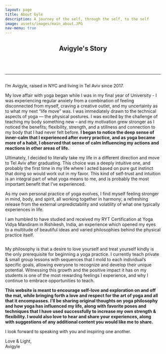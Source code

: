 ```yaml
---
layout: page
title: About Gyle
description: A journey of the self, through the self, to the self
image: assets/images/main_about.JPG
nav-menu: true
---
```

<!-- Main -->
<div id="main" class="alt">

<!-- One -->
<section id="one">
	<div class="inner">
		<header class="major">
			<h1>Avigyle's Story</h1>
		</header>
		<span class="image fit"><img src="{% link assets/images/about_2341.JPG %}" alt="" /></span>
		<hr />


<!-- Content Option 2 -->
<span class="image left"><img src="{% link assets/images/about_1160.JPG %}" alt="" /></span>
<p>I’m Avigyle, raised in NYC and living in Tel Aviv since 2017.</p>

<p>My love affair with yoga began while I was in my final year of University - I was experiencing regular anxiety from a combination of feeling disconnected from myself, craving a creative outlet, and my uncertainty as to what my next “life move” was. I was immediately drawn to the technical aspects of yoga — the physical postures. I was excited by the challenge of teaching my body something new – and my motivation grew stronger as I noticed the benefits; flexibility, strength, and a stillness and connection to my body that I had never felt before. <b>I began to notice the deep sense of inner-calm that I experienced after every practice, and as yoga became more of a habit, I observed that sense of calm influencing my actions and reactions in other areas of life.</b></p>

<p>Ultimately, I decided to literally take my life in a different direction and move to Tel Aviv after graduating. This choice was a deeply intuitive one, and probably the first time in my life where I acted based on pure gut instinct that doing so would work out in my favor. This kind of self-trust and intuition is an integral part of what yoga means to me, and is probably the most important benefit that I’ve experienced.</p>

<p>As my own personal practice of yoga evolves, I find myself feeling stronger in mind, body, and spirit, all working together in harmony; a refreshing release from the external unpredictability and volatility of what one typically experiences in life.</p>

<p>I am humbled to have studied and received my RYT Certification at Yoga Vidya Mandiram in Rishikesh, India, an experience which opened my eyes to a multitude of beautiful ideas and varied philosophies behind the physical practice itself.</p>

<span class="image right"><img src="{% link assets/images/about_2289.JPG %}" alt="" /></span>
<p>My philosophy is that a desire to love yourself and treat yourself kindly is the only prerequisite for beginning a yoga practice. I currently teach private & small group lessons with sequences that I mold to each individual’s specific goals, allowing everyone to recognize and develop their unique potential. Witnessing this growth and the positive impact it has on my students is one of the most rewarding feelings I experience, and why I continue to embrace opportunities to teach.</p>

<p><b>This website is meant to encourage self-love and exploration on and off the mat, while bringing forth a love and respect for the art of yoga and all that it encompasses. I’ll be sharing original thoughts on yoga philosophy and how yoga has influenced my life, along with favorite poses and techniques that I have used successfully to increase my own strength & flexibility. I would also love to hear and share your experiences, along with suggestions of any additional content you would like me to share.</b></p>

<p>I look forward to speaking with you and inspiring one another.</p>

<p>Love & Light,<br />
Avigyle</p>



<!-- Content Option 2
<div class="row 200%">
	<div class="6u 12u$(medium)">
		<p>I’m Avigyle, raised in NYC and living in Tel Aviv since 2017.</p>
		<p>My love affair with yoga began while I was in University 4 years ago, and has since increasingly grown stronger, reinforced by my realization and experience of the countless beneficial effects of a consistent practice.</p>
		<p>As my relationship with yoga evolves, I find myself feeling stronger in mind, body, and spirit, all working together in harmony; a refreshing release from the external unpredictability and volatility of what one typically experiences in life. I am humbled to have studied and received my RYT Certification at Yoga Vidya Mandiram in Rishikesh, India, an experience which opened my eyes to the beautiful ideas and varied philosophies behind the physical practice itself.</p>
		<p>I currently teach private & small group lessons with sequences that I mold to each individual’s specific goals, allowing everyone to recognize their unique potential. Witnessing this growth and the positive impact it has on my students is one of the most rewarding feelings I experience, and why I continue to embrace opportunities to teach.</p>
	</div>
	<div class="6u$ 12u$(medium)">
		<p>This website is meant to inspire & be inspired. Follow along if you’re looking to deepen your practice, learn more about yoga, or if you’ve never tried yoga in your life and are looking for a way to begin. I’ll be sharing original thoughts on yoga philosophy and how yoga has influenced my life, along with favorite poses and techniques that I have used successfully to increase my own strength & flexibility. I would also love to hear and share your experiences, along with suggestions of any additional content you would like me to share.</p>
		<p>This website is meant to inspire & be inspired. Follow along if you’re looking to deepen your practice, learn more about yoga, or if you’ve never tried yoga in your life and are looking for a way to begin. I’ll be sharing original thoughts on yoga philosophy and how yoga has influenced my life, along with favorite poses and techniques that I have used successfully to increase my own strength & flexibility. I would also love to hear and share your experiences, along with suggestions of any additional content you would like me to share.</p>
		<p>Yoga is an experiential science. Practice it. Live it. Breathe it.</p>
		<p>I look forward to speaking with you and us inspiring one another.</p>
		<p>Love & Light,<br />
		Avigyle</p>
	</div>
-->

